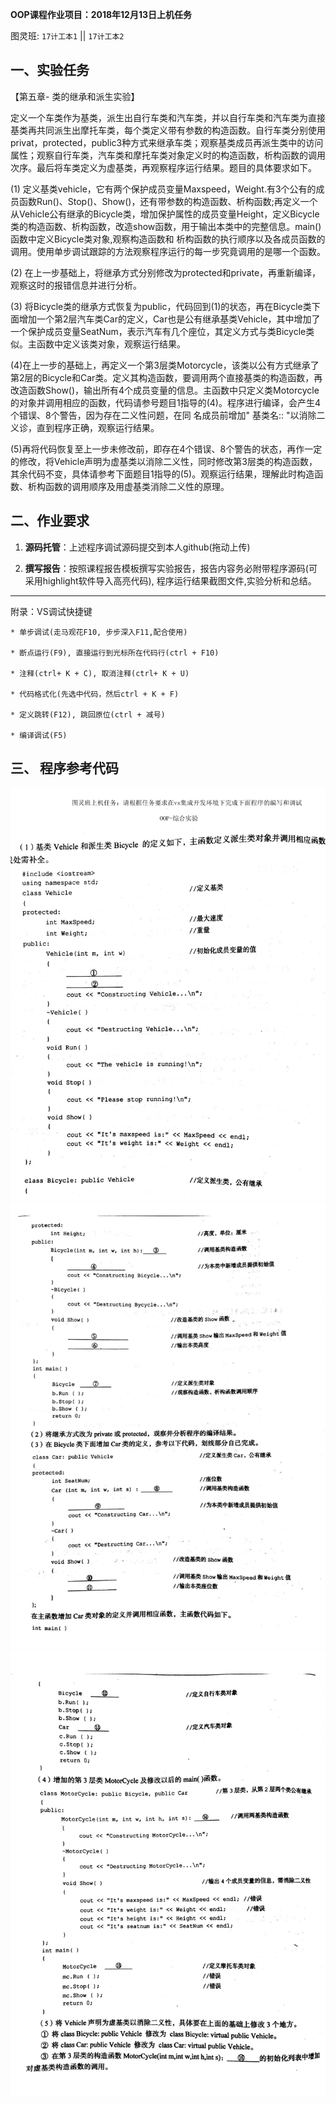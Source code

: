 **OOP课程作业项目：2018年12月13日上机任务**

图灵班: `17计工本1`  || `17计工本2`


## 一、实验任务

【第五章- 类的继承和派生实验】

定义一个车类作为基类，派生出自行车类和汽车类，并以自行车类和汽车类为直接基类再共同派生出摩托车类，每个类定义带有参数的构造函数。自行车类分别使用privat，protected，public3种方式来继承车类；观察基类成员再派生类中的访问属性；观察自行车类，汽车类和摩托车类对象定义时的构造函数，析构函数的调用次序。最后将车类定义为虚基类，再观察程序运行结果。题目的具体要求如下。

(1) 定义基类vehicle，它有两个保护成员变量Maxspeed，Weight.有3个公有的成员函数Run()、Stop()、Show()，还有带参数的构造函数、析构函数;再定义一个从Vehicle公有继承的Bicycle类，增加保护属性的成员变量Height，定义Bicycle类的构造函数、析构函数，改造show函数，用于输出本类中的完整信息。main()函数中定义Bicycle类对象,观察构造函数和
析构函数的执行顺序以及各成员函数的调用。使用单步调试跟踪的方法观察程序运行的每一步究竟调用的是哪一个函数。

(2) 在上一步基础上，将继承方式分别修改为protected和private，再重新编译，观察这时的报错信息并进行分析。

(3) 将Bicycle类的继承方式恢复为public，代码回到(1)的状态，再在Bicycle类下面增加一个第2层汽车类Car的定义，Car也是公有继承基类Vehicle，其中增加了一个保护成员变量SeatNum，表示汽车有几个座位，其定义方式与类Bicycle类似。主函数中定义该类对象，观察运行结果。

(4)在上一步的基础上，再定义一个第3层类Motorcycle，该类以公有方式继承了第2层的Bicycle和Car类。定义其构造函数，要调用两个直接基类的构造函数，再改造函数Show()，输出所有4个成员变量的信息。主函数中只定义类Motorcycle的对象并调用相应的函数，代码请参号题目1指导的(4)。程序进行编译，会产生4个错误、8个警告，因为存在二义性问题，在同
名成员前增加" 基类名:: "以消除二义诊，直到程序正确，观察运行结果。

(5)再将代码恢复至上一步未修改前，即存在4个错误、8个警告的状态，再作一定的修改，将Vehicle声明为虚基类以消除二义性，同时修改第3层类的构造函数，其余代码不变，具体请参考下面题目1指导的(5)。观察运行结果，理解此时构造函数、析构函数的调用顺序及用虚基类消除二义性的原理。


   

## 二、作业要求

1. **源码托管**：上述程序调试源码提交到本人github(拖动上传)


2. **撰写报告**：按照课程报告模板撰写实验报告，报告内容务必附带程序源码(可采用highlight软件导入高亮代码), 程序运行结果截图文件,实验分析和总结。

---

附录：VS调试快捷键

   ```  
   * 单步调试(走马观花F10, 步步深入F11,配合使用) 
   
   * 断点运行(F9), 直接运行到光标所在代码行(ctrl + F10)
   
   * 注释(ctrl+ K + C), 取消注释(ctrl+ K + U)
   
   * 代码格式化(先选中代码，然后ctrl + K + F)
   
   * 定义跳转(F12), 跳回原位(ctrl + 减号)
   
   * 编译调试(F5) 
   ```
   
   ## 三、 程序参考代码
   
   ![image](https://github.com/tsingke/Homework_Turing/blob/master/%E3%80%90%E4%BD%9C%E4%B8%9A%E4%BB%BB%E5%8A%A1%E3%80%91/%E5%AE%9E%E9%AA%8C8%EF%BC%9A%E4%BB%BB%E5%8A%A1%E8%A6%81%E6%B1%82-12.13/SourceCode/code_1.png)
   ![image](https://github.com/tsingke/Homework_Turing/blob/master/%E3%80%90%E4%BD%9C%E4%B8%9A%E4%BB%BB%E5%8A%A1%E3%80%91/%E5%AE%9E%E9%AA%8C8%EF%BC%9A%E4%BB%BB%E5%8A%A1%E8%A6%81%E6%B1%82-12.13/SourceCode/code_2.png)
   ![image](https://github.com/tsingke/Homework_Turing/blob/master/%E3%80%90%E4%BD%9C%E4%B8%9A%E4%BB%BB%E5%8A%A1%E3%80%91/%E5%AE%9E%E9%AA%8C8%EF%BC%9A%E4%BB%BB%E5%8A%A1%E8%A6%81%E6%B1%82-12.13/SourceCode/code_3.png)









